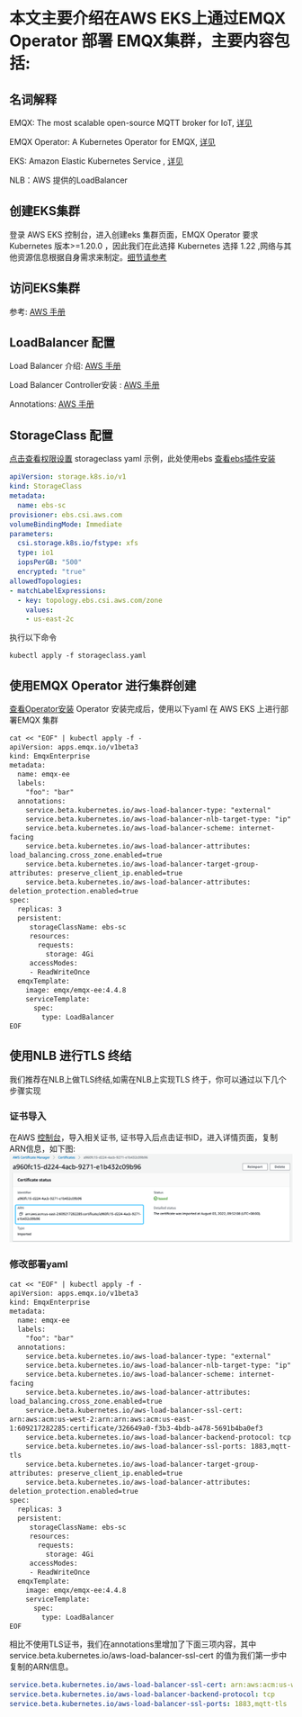 # 本文主要介绍在AWS EKS上通过EMQX Operator 部署 EMQX集群，主要内容包括:



## 名词解释

EMQX: The most scalable open-source MQTT broker for IoT, [详见](https://github.com/emqx/emqx) 

EMQX Operator: A Kubernetes Operator for EMQX, [详见](https://github.com/emqx/emqx-operator) 

EKS:  Amazon Elastic Kubernetes Service , [详见](https://docs.aws.amazon.com/eks/latest/userguide/what-is-eks.html) 

NLB：AWS 提供的LoadBalancer

## 创建EKS集群

登录 AWS EKS 控制台，进入创建eks 集群页面，EMQX Operator 要求Kubernetes 版本>=1.20.0 ，因此我们在此选择 Kubernetes 选择 1.22 ,网络与其他资源信息根据自身需求来制定。[细节请参考](https://docs.aws.amazon.com/eks/latest/userguide/create-cluster.html) 

## 访问EKS集群

参考: [AWS 手册](https://docs.aws.amazon.com/eks/latest/userguide/create-kubeconfig.html)  

## LoadBalancer 配置 

Load Balancer 介绍: [AWS 手册](https://docs.aws.amazon.com/eks/latest/userguide/network-load-balancing.html) 

Load Balancer Controller安装 : [AWS 手册](https://docs.aws.amazon.com/eks/latest/userguide/aws-load-balancer-controller.html) 

Annotations: [AWS 手册](https://kubernetes-sigs.github.io/aws-load-balancer-controller/v2.4/guide/service/annotations/) 

## StorageClass 配置

[点击查看权限设置](https://docs.aws.amazon.com/eks/latest/userguide/csi-iam-role.html) 
storageclass  yaml 示例，此处使用ebs 
[查看ebs插件安装](https://docs.aws.amazon.com/eks/latest/userguide/managing-ebs-csi.html) 

```yaml
apiVersion: storage.k8s.io/v1
kind: StorageClass
metadata:
  name: ebs-sc
provisioner: ebs.csi.aws.com
volumeBindingMode: Immediate
parameters:
  csi.storage.k8s.io/fstype: xfs
  type: io1
  iopsPerGB: "500"
  encrypted: "true"
allowedTopologies:
- matchLabelExpressions:
  - key: topology.ebs.csi.aws.com/zone
    values:
    - us-east-2c
```

执行以下命令
```shell
kubectl apply -f storageclass.yaml
```

## 使用EMQX Operator 进行集群创建 

[查看Operator安装](https://github.com/emqx/emqx-operator/blob/main/docs/en_US/getting-started/getting-started.md) 
Operator 安装完成后，使用以下yaml 在 AWS EKS 上进行部署EMQX 集群

```shell
cat << "EOF" | kubectl apply -f -
apiVersion: apps.emqx.io/v1beta3
kind: EmqxEnterprise
metadata:
  name: emqx-ee
  labels:
    "foo": "bar"
  annotations:
    service.beta.kubernetes.io/aws-load-balancer-type: "external"
    service.beta.kubernetes.io/aws-load-balancer-nlb-target-type: "ip"
    service.beta.kubernetes.io/aws-load-balancer-scheme: internet-facing
    service.beta.kubernetes.io/aws-load-balancer-attributes: load_balancing.cross_zone.enabled=true
    service.beta.kubernetes.io/aws-load-balancer-target-group-attributes: preserve_client_ip.enabled=true
    service.beta.kubernetes.io/aws-load-balancer-attributes: deletion_protection.enabled=true
spec:
  replicas: 3
  persistent:
     storageClassName: ebs-sc
     resources:
       requests:
         storage: 4Gi
     accessModes:
     - ReadWriteOnce
  emqxTemplate:
    image: emqx/emqx-ee:4.4.8
    serviceTemplate:
      spec:
        type: LoadBalancer
EOF
```

## 使用NLB 进行TLS 终结

我们推荐在NLB上做TLS终结,如需在NLB上实现TLS 终于，你可以通过以下几个步骤实现

### 证书导入

在AWS [控制台](https://us-east-2.console.aws.amazon.com/acm/home)，导入相关证书, 证书导入后点击证书ID，进入详情页面，复制ARN信息，如下图:
![](./assets/cert.png)

### 修改部署yaml

```shell
cat << "EOF" | kubectl apply -f -
apiVersion: apps.emqx.io/v1beta3
kind: EmqxEnterprise
metadata:
  name: emqx-ee
  labels:
    "foo": "bar"
  annotations:
    service.beta.kubernetes.io/aws-load-balancer-type: "external"
    service.beta.kubernetes.io/aws-load-balancer-nlb-target-type: "ip"
    service.beta.kubernetes.io/aws-load-balancer-scheme: internet-facing
    service.beta.kubernetes.io/aws-load-balancer-attributes: load_balancing.cross_zone.enabled=true
    service.beta.kubernetes.io/aws-load-balancer-ssl-cert: arn:aws:acm:us-west-2:arn:arn:aws:acm:us-east-1:609217282285:certificate/326649a0-f3b3-4bdb-a478-5691b4ba0ef3
    service.beta.kubernetes.io/aws-load-balancer-backend-protocol: tcp
    service.beta.kubernetes.io/aws-load-balancer-ssl-ports: 1883,mqtt-tls
    service.beta.kubernetes.io/aws-load-balancer-target-group-attributes: preserve_client_ip.enabled=true
    service.beta.kubernetes.io/aws-load-balancer-attributes: deletion_protection.enabled=true
spec:
  replicas: 3
  persistent:
     storageClassName: ebs-sc
     resources:
       requests:
         storage: 4Gi
     accessModes:
     - ReadWriteOnce
  emqxTemplate:
    image: emqx/emqx-ee:4.4.8
    serviceTemplate:
      spec:
        type: LoadBalancer
EOF
```

相比不使用TLS证书，我们在annotations里增加了下面三项内容，其中service.beta.kubernetes.io/aws-load-balancer-ssl-cert 的值为我们第一步中复制的ARN信息。

```yaml
service.beta.kubernetes.io/aws-load-balancer-ssl-cert: arn:aws:acm:us-west-2:arn:arn:aws:acm:us-east-1:609217282285:certificate/326649a0-f3b3-4bdb-a478-5691b4ba0ef3
service.beta.kubernetes.io/aws-load-balancer-backend-protocol: tcp
service.beta.kubernetes.io/aws-load-balancer-ssl-ports: 1883,mqtt-tls
```